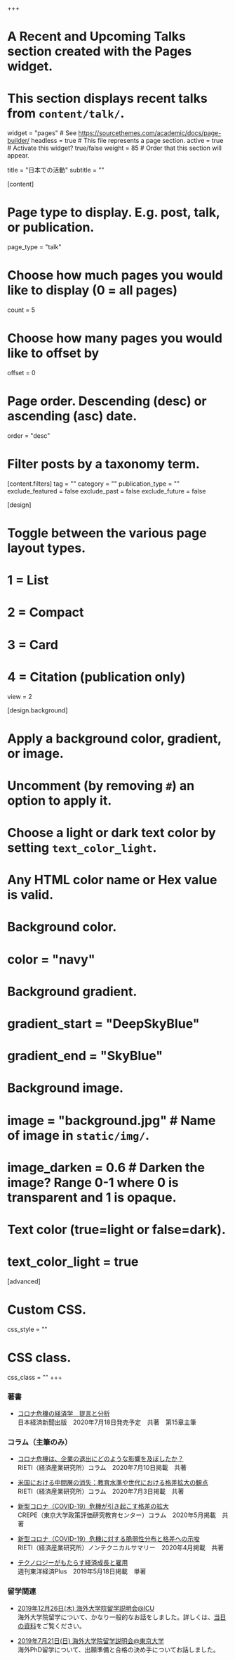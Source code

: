 +++
# A Recent and Upcoming Talks section created with the Pages widget.
# This section displays recent talks from `content/talk/`.

widget = "pages"  # See https://sourcethemes.com/academic/docs/page-builder/
headless = true  # This file represents a page section.
active = true  # Activate this widget? true/false
weight = 85  # Order that this section will appear.

title = "日本での活動"
subtitle = ""

[content]
  # Page type to display. E.g. post, talk, or publication.
  page_type = "talk"
  
  # Choose how much pages you would like to display (0 = all pages)
  count = 5
  
  # Choose how many pages you would like to offset by
  offset = 0

  # Page order. Descending (desc) or ascending (asc) date.
  order = "desc"

  # Filter posts by a taxonomy term.
  [content.filters]
    tag = ""
    category = ""
    publication_type = ""
    exclude_featured = false
    exclude_past = false
    exclude_future = false
    
[design]
  # Toggle between the various page layout types.
  #   1 = List
  #   2 = Compact
  #   3 = Card
  #   4 = Citation (publication only)
  view = 2
  
[design.background]
  # Apply a background color, gradient, or image.
  #   Uncomment (by removing `#`) an option to apply it.
  #   Choose a light or dark text color by setting `text_color_light`.
  #   Any HTML color name or Hex value is valid.

  # Background color.
  # color = "navy"
  
  # Background gradient.
  # gradient_start = "DeepSkyBlue"
  # gradient_end = "SkyBlue"
  
  # Background image.
  # image = "background.jpg"  # Name of image in `static/img/`.
  # image_darken = 0.6  # Darken the image? Range 0-1 where 0 is transparent and 1 is opaque.

  # Text color (true=light or false=dark).
  # text_color_light = true  
  
[advanced]
 # Custom CSS. 
 css_style = ""
 
 # CSS class.
 css_class = ""
+++
### 著書
- [コロナ危機の経済学　提言と分析](https://nikkeibook.nikkeibp.co.jp/item-detail/35861)  
日本経済新聞出版　2020年7月18日発売予定　共著　第15章主筆

### コラム（主筆のみ）
- [コロナ危機は、企業の退出にどのような影響を及ぼしたか？](https://www.rieti.go.jp/jp/columns/a01_0607.html)  
RIETI（経済産業研究所）コラム　2020年7月10日掲載　共著

- [米国における中間層の消失：教育水準や世代における格差拡大の観点](https://www.rieti.go.jp/jp/columns/a01_0605.html)  
RIETI（経済産業研究所）コラム　2020年7月3日掲載　共著

- [新型コロナ（COVID-19）危機が引き起こす格差の拡大](http://www.crepe.e.u-tokyo.ac.jp/material/crepecl7.html)  
CREPE（東京大学政策評価研究教育センター）コラム　2020年5月掲載　共著

- [新型コロナ（COVID-19）危機に対する脆弱性分布と格差への示唆](https://www.rieti.go.jp/jp/publications/nts/20e039.html)  
RIETI（経済産業研究所）ノンテクニカルサマリー　2020年4月掲載　共著

- [テクノロジーがもたらす経済成長と雇用](https://premium.toyokeizai.net/articles/-/20535)  
週刊東洋経済Plus　2019年5月18日掲載　単著

### 留学関連
- [2019年12月26日(木) 海外大学院留学説明会@ICU](https://gakuiryugaku.net/seminar/1716)  
海外大学院留学について、かなり一般的なお話をしました。詳しくは、[当日の資料](https://www.dropbox.com/s/yzy6otg4zvnn80j/slide_Panel_Admission_PhD_abroad_vFrev1.pdf?dl=0)をご覧ください。

- [2019年7月21日(日) 海外大学院留学説明会@東京大学](https://gakuiryugaku.net/seminar/1263?fbclid=IwAR1bG4lwesIqmn-uHtE4yoFydzUhVl_3YZNB-8Jbq4hu79mnay8xke2pKfI)  
海外PhD留学について、出願準備と合格の決め手についてお話しました。

